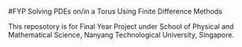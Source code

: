 #FYP
Solving PDEs on/in a Torus Using Finite Difference Methods

This reposotory is for Final Year Project under School of Physical and Mathematical Science, Nanyang Technological University, Singapore.


